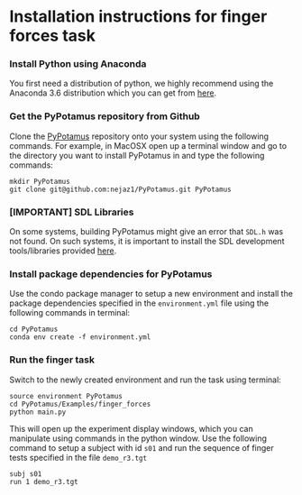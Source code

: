 # Installation instructions for finger forces task

### Install Python using Anaconda

You first need a distribution of python, we highly recommend using the Anaconda 3.6 distribution which you can get from [here](https://www.anaconda.com/downloads).

### Get the PyPotamus repository from Github

Clone the [PyPotamus](https://github.com/nejaz1/PyPotamus) repository onto your system using the following commands. For example, in  MacOSX open up a terminal window and go to the directory you want to install PyPotamus in and type the following commands:

```
mkdir PyPotamus
git clone git@github.com:nejaz1/PyPotamus.git PyPotamus
```

### [IMPORTANT] SDL Libraries

On some systems, building PyPotamus might give an error that `SDL.h` was not found. On such systems, it is important to install the SDL development tools/libraries provided [here](https://www.libsdl.org/download-2.0.php).

### Install package dependencies for PyPotamus

Use the condo package manager to setup a new environment and install the package dependencies specified in the `environment.yml` file using the following commands in terminal:

```
cd PyPotamus
conda env create -f environment.yml
```

### Run the finger task

Switch to the newly created environment and run the task using terminal:

```
source environment PyPotamus
cd PyPotamus/Examples/finger_forces
python main.py
```


This will open up the experiment display windows, which you can manipulate using commands in the python window. Use the following command to setup a subject with id `s01` and run the sequence of finger tests specified in the file `demo_r3.tgt`

```
subj s01
run 1 demo_r3.tgt
```

### 



